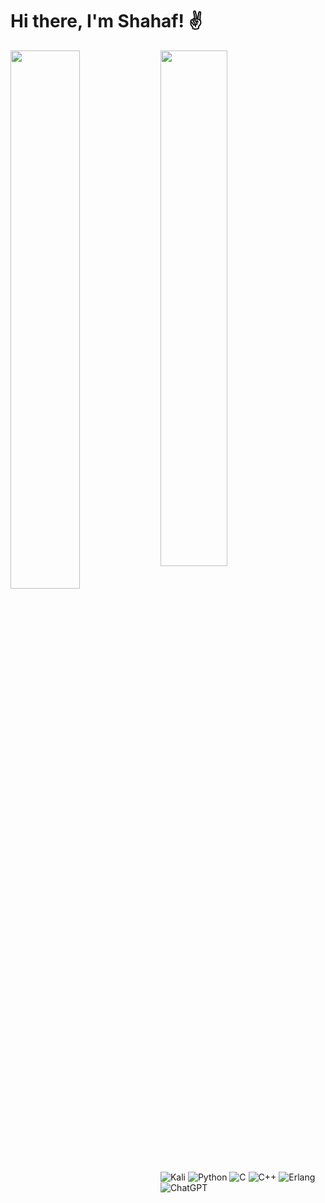 # Hi there, I'm Shahaf! ✌️

<img align="left" width="47%" src="https://github-readme-stats.vercel.app/api?username=shahaf2284&show_icons=true&theme=tokyonight" />
<img align="left" width="46%" src="https://github-readme-stats.vercel.app/api/top-langs/?username=shahaf2284&layout=compact" />


![Kali](https://img.shields.io/badge/Kali-268BEE?style=for-the-badge&logo=kalilinux&logoColor=white)
![Python](https://img.shields.io/badge/python-3670A0?style=for-the-badge&logo=python&logoColor=ffdd54)
![C](https://img.shields.io/badge/c-%2300599C.svg?style=for-the-badge&logo=c&logoColor=white)
![C++](https://img.shields.io/badge/c++-%2300599C.svg?style=for-the-badge&logo=c%2B%2B&logoColor=white)
![Erlang](https://img.shields.io/badge/Erlang-white.svg?style=for-the-badge&logo=erlang&logoColor=a90533)
![ChatGPT](https://img.shields.io/badge/chatGPT-74aa9c?style=for-the-badge&logo=openai&logoColor=white)

